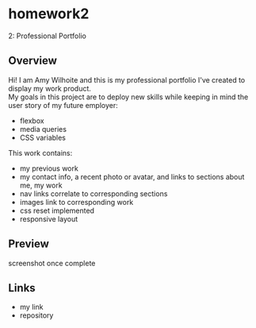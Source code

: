 # homework2
2: Professional Portfolio

## Overview

Hi! I am Amy Wilhoite and this is my professional portfolio I've created to display my work product.
<BR>
My goals in this project are to deploy new skills while keeping in mind the user story of my future employer:
<BR>
* flexbox
* media queries 
* CSS variables 

This work contains:
* my previous work
* my contact info, a recent photo or avatar, and links to sections about me, my work
* nav links correlate to corresponding sections
* images link to corresponding work
* css reset implemented 
* responsive layout


## Preview
screenshot once complete

## Links
* my link
* repository